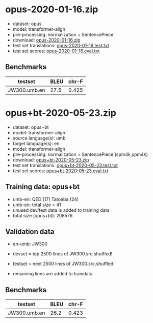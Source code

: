 # opus-2020-01-16.zip

* dataset: opus
* model: transformer-align
* pre-processing: normalization + SentencePiece
* download: [opus-2020-01-16.zip](https://object.pouta.csc.fi/OPUS-MT-models/umb-en/opus-2020-01-16.zip)
* test set translations: [opus-2020-01-16.test.txt](https://object.pouta.csc.fi/OPUS-MT-models/umb-en/opus-2020-01-16.test.txt)
* test set scores: [opus-2020-01-16.eval.txt](https://object.pouta.csc.fi/OPUS-MT-models/umb-en/opus-2020-01-16.eval.txt)

## Benchmarks

| testset               | BLEU  | chr-F |
|-----------------------|-------|-------|
| JW300.umb.en 	| 27.5 	| 0.425 |

# opus+bt-2020-05-23.zip

* dataset: opus+bt
* model: transformer-align
* source language(s): umb
* target language(s): en
* model: transformer-align
* pre-processing: normalization + SentencePiece (spm4k,spm4k)
* download: [opus+bt-2020-05-23.zip](https://object.pouta.csc.fi/OPUS-MT-models/umb-en/opus+bt-2020-05-23.zip)
* test set translations: [opus+bt-2020-05-23.test.txt](https://object.pouta.csc.fi/OPUS-MT-models/umb-en/opus+bt-2020-05-23.test.txt)
* test set scores: [opus+bt-2020-05-23.eval.txt](https://object.pouta.csc.fi/OPUS-MT-models/umb-en/opus+bt-2020-05-23.eval.txt)

## Training data:  opus+bt

* umb-en: QED (17) Tatoeba (24) 
* umb-en: total size = 41
* unused dev/test data is added to training data
* total size (opus+bt): 208576


## Validation data

* en-umb: JW300

* devset = top 2500  lines of JW300.src.shuffled!
* testset = next 2500  lines of JW300.src.shuffled!
* remaining lines are added to traindata

## Benchmarks

| testset               | BLEU  | chr-F |
|-----------------------|-------|-------|
| JW300.umb.en 	| 26.2 	| 0.423 |

